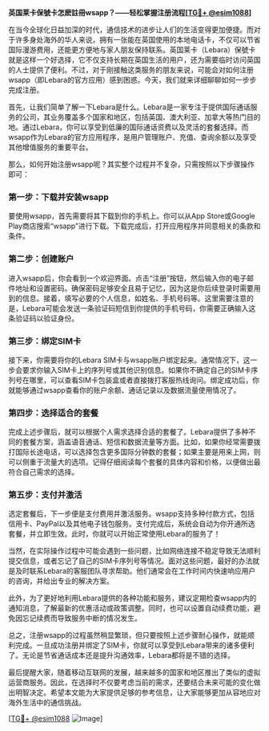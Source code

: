 **英国莱卡保號卡怎麽註冊wsapp？——轻松掌握注册流程[[TG💪+ @esim1088](https://t.me/s/esim1088)]**

在当今全球化日益加深的时代，通信技术的进步让人们的生活变得更加便捷。而对于许多身处海外的华人来说，拥有一张能在英国使用的本地电话卡，不仅可以节省国际漫游费用，还能更方便地与家人朋友保持联系。英国莱卡（Lebara）保號卡就是这样一个好选择，它不仅支持长期在英国生活的用户，还为需要临时访问英国的人士提供了便利。不过，对于刚接触这类服务的朋友来说，可能会对如何注册wsapp（即Lebara的官方应用）感到困惑。今天，我们就来详细聊聊如何一步步完成注册。

首先，让我们简单了解一下Lebara是什么。Lebara是一家专注于提供国际通话服务的公司，其业务覆盖多个国家和地区，包括英国、澳大利亚、加拿大等热门目的地。通过Lebara，你可以享受到低廉的国际通话资费以及灵活的套餐选择。而wsapp作为Lebara的官方应用程序，是用户管理账户、充值、查询余额以及享受其他增值服务的重要平台。

那么，如何开始注册wsapp呢？其实整个过程并不复杂，只需按照以下步骤操作即可：

### 第一步：下载并安装wsapp

要使用wsapp，首先需要将其下载到你的手机上。你可以从App Store或Google Play商店搜索“wsapp”进行下载。下载完成后，打开应用程序并同意相关的条款和条件。

### 第二步：创建账户

进入wsapp后，你会看到一个欢迎界面。点击“注册”按钮，然后输入你的电子邮件地址和设置密码。确保密码足够安全且易于记忆，因为这是你后续登录时需要用到的信息。接着，填写必要的个人信息，如姓名、手机号码等。这里需要注意的是，Lebara可能会发送一条验证码短信到你提供的手机号码，你需要正确输入这条验证码以验证身份。

### 第三步：绑定SIM卡

接下来，你需要将你的Lebara SIM卡与wsapp账户绑定起来。通常情况下，这一步会要求你输入SIM卡上的序列号或其他识别信息。如果你不确定自己的SIM卡序列号在哪里，可以查看SIM卡包装盒或者直接拨打客服热线询问。绑定成功后，你就能够通过wsapp查看你的账户余额、通话记录以及数据流量使用情况了。

### 第四步：选择适合的套餐

完成上述步骤后，就可以根据个人需求选择合适的套餐了。Lebara提供了多种不同的套餐方案，涵盖语音通话、短信和数据流量等方面。比如，如果你经常需要拨打国际长途电话，可以选择包含更多国际分钟数的套餐；如果主要是用来上网，则可以侧重于流量大的选项。记得仔细阅读每个套餐的具体内容和价格，以便做出最符合自己需求的选择。

### 第五步：支付并激活

选定套餐后，下一步便是支付费用并激活服务。wsapp支持多种付款方式，包括信用卡、PayPal以及其他电子钱包服务。支付完成后，系统会自动为你开通所选套餐，并立即生效。此时，你就可以开始正常使用Lebara的服务了！

当然，在实际操作过程中可能会遇到一些问题，比如网络连接不稳定导致无法顺利提交信息，或者忘记了自己的SIM卡序列号等情况。面对这些问题，最好的办法就是及时联系Lebara的客服团队寻求帮助。他们通常会在工作时间内快速响应用户的咨询，并给出专业的解决方案。

此外，为了更好地利用Lebara提供的各种功能和服务，建议定期检查wsapp内的通知消息，了解最新的优惠活动或政策调整。同时，也可以设置自动续费功能，避免因忘记续费而导致服务中断的情况发生。

总之，注册wsapp的过程虽然稍显繁琐，但只要按照上述步骤耐心操作，就能顺利完成。一旦成功注册并绑定了SIM卡，你就可以享受到Lebara带来的诸多便利了。无论是节省通话成本还是提升沟通效率，Lebara都将是不错的选择。

最后提醒大家，随着移动互联网的发展，越来越多的国家和地区推出了类似的虚拟运营商服务。因此，在选择时不仅要考虑当前的需求，还要结合未来可能的变化做出明智决定。希望本文能为大家提供足够的参考信息，让大家能够更加从容地应对海外生活中的通信挑战。

[[TG💪+ @esim1088](https://t.me/s/esim1088) ![Image](https://i.postimg.cc/4NQfJmqS/Snipaste-2025-05-13-00-14-12.png)]